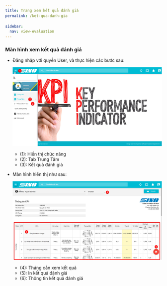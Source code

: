 ```yaml
---
title: Trang xem kết quả đánh giá
permalink: /ket-qua-danh-gia

sidebar:
  nav: view-evaluation
---
```


### **Màn hình xem kết quả đánh giá**
* Đăng nhập với quyền User, và thực hiện các bước sau:

     ![](assets/viewevaluation/mnViewevaluation.png)

     * (1): Hiển thị chức năng
     * (2): Tab Trung Tâm
     * (3): Kết quả đánh giá

* Màn hình hiển thị như sau:

     ![](assets/viewevaluation/viewEvaluation.png)

     * (4): Tháng cần xem kết quả
     * (5): In kết quả đánh giá
     * (6): Thông tin kết quả đánh giá
